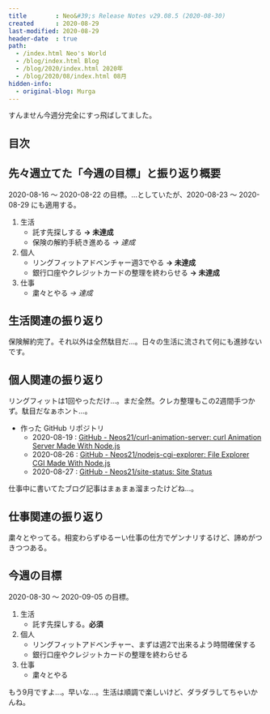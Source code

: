 ```yaml
---
title        : Neo&#39;s Release Notes v29.08.5 (2020-08-30)
created      : 2020-08-29
last-modified: 2020-08-29
header-date  : true
path:
  - /index.html Neo's World
  - /blog/index.html Blog
  - /blog/2020/index.html 2020年
  - /blog/2020/08/index.html 08月
hidden-info:
  - original-blog: Murga
---
```


すんません今週分完全にすっ飛ばしてました。

## 目次

## 先々週立てた「今週の目標」と振り返り概要

2020-08-16 ～ 2020-08-22 の目標。…としていたが、2020-08-23 ～ 2020-08-29 にも適用する。

1. 生活
    - 託す先探しする __→ 未達成__
    - 保険の解約手続き進める _→ 達成_
2. 個人
    - リングフィットアドベンチャー週3でやる __→ 未達成__
    - 銀行口座やクレジットカードの整理を終わらせる __→ 未達成__
3. 仕事
    - 粛々とやる _→ 達成_

## 生活関連の振り返り

保険解約完了。それ以外は全然駄目だ…。日々の生活に流されて何にも進捗ないです。

## 個人関連の振り返り

リングフィットは1回やっただけ…。まだ全然。クレカ整理もこの2週間手つかず。駄目だなぁホント…。

- 作った GitHub リポジトリ
  - 2020-08-19 : [GitHub - Neos21/curl-animation-server: curl Animation Server Made With Node.js](https://github.com/Neos21/curl-animation-server)
  - 2020-08-26 : [GitHub - Neos21/nodejs-cgi-explorer: File Explorer CGI Made With Node.js](https://github.com/Neos21/nodejs-cgi-explorer)
  - 2020-08-27 : [GitHub - Neos21/site-status: Site Status](https://github.com/Neos21/site-status)

仕事中に書いてたブログ記事はまぁまぁ溜まったけどね…。

## 仕事関連の振り返り

粛々とやってる。相変わらずゆるーい仕事の仕方でゲンナリするけど、諦めがつきつつある。

## 今週の目標

2020-08-30 ～ 2020-09-05 の目標。

1. 生活
    - 託す先探しする。__必須__
2. 個人
    - リングフィットアドベンチャー、まずは週2で出来るよう時間確保する
    - 銀行口座やクレジットカードの整理を終わらせる
3. 仕事
    - 粛々とやる

もう9月ですよ…。早いな…。生活は順調で楽しいけど、ダラダラしてちゃいかんね。
